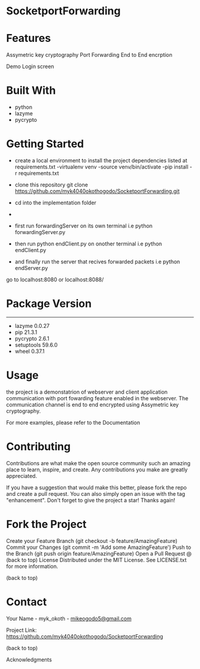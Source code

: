 # SocketportForwarding

# Features
Assymetric key cryptography
Port Forwarding
End to End encrption

Demo Login screen

# Built With
- python
- lazyme
- pycrypto

# Getting Started 
- create a local environment to install the project dependencies listed at requirements.txt 
  -virtualenv venv 
  -source venv/bin/activate 
  -pip install -r requirements.txt

- clone this repository git clone https://github.com/myk4040okothogodo/SocketportForwarding.git
- cd into the implementation folder
- 
- first run forwardingServer on its own  terminal i.e python forwardingServer.py
- then run python endClient.py on onother terminal i.e python endClient.py
- and finally run the server that recives forwarded packets i.e python endServer.py

go to localhost:8080 or localhost:8088/

# Package    Version
---------- -------
- lazyme     0.0.27
- pip        21.3.1
- pycrypto   2.6.1
- setuptools 59.6.0
- wheel      0.37.1

# Usage
the project is a demonstatrion of webserver and client application communication with port fowarding feature enabled in the webserver. The communication channel is end to end encrypted using Assymetric key cryptography.


For more examples, please refer to the Documentation


# Contributing
Contributions are what make the open source community such an amazing place to learn, inspire, and create. Any contributions you make are greatly appreciated.

If you have a suggestion that would make this better, please fork the repo and create a pull request. You can also simply open an issue with the tag "enhancement". Don't forget to give the project a star! Thanks again!

#  Fork the Project
Create your Feature Branch (git checkout -b feature/AmazingFeature)
Commit your Changes (git commit -m 'Add some AmazingFeature')
Push to the Branch (git push origin feature/AmazingFeature)
Open a Pull Request @ (back to top)
License
Distributed under the MIT License. See LICENSE.txt for more information.

(back to top)

# Contact
Your Name - myk_okoth - mikeogodo5@gmail.com

Project Link: https://github.com/myk4040okothogodo/SocketportForwarding

(back to top)

Acknowledgments
